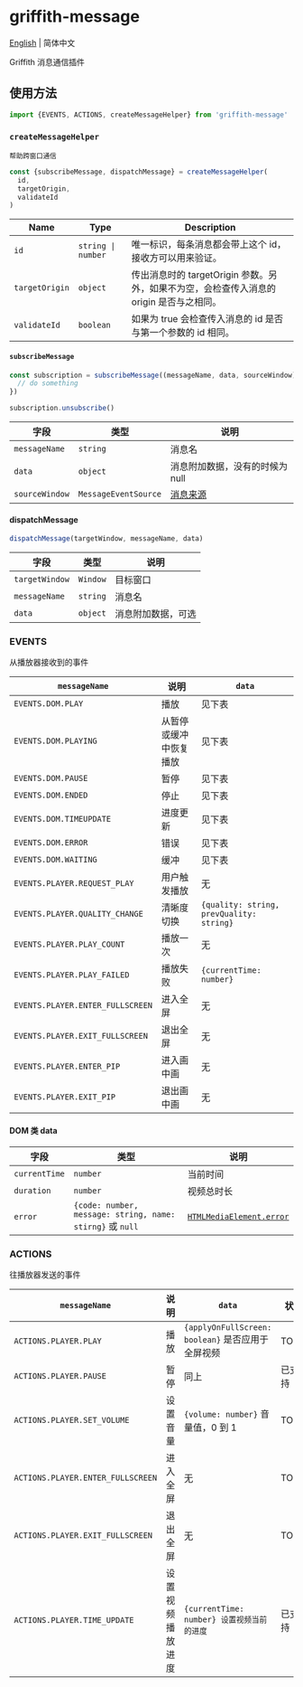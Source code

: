 # griffith-message

[English](./README.md) | 简体中文

Griffith 消息通信插件

## 使用方法

```js
import {EVENTS, ACTIONS, createMessageHelper} from 'griffith-message'
```

### `createMessageHelper`

`帮助跨窗口通信`

```js
const {subscribeMessage, dispatchMessage} = createMessageHelper(
  id,
  targetOrigin,
  validateId
)
```

| Name           | Type               | Description                                                                              |
| -------------- | ------------------ | ---------------------------------------------------------------------------------------- |
| `id`           | `string \| number` | 唯一标识，每条消息都会带上这个 id，接收方可以用来验证。                                  |
| `targetOrigin` | `object`           | 传出消息时的 targetOrigin 参数。另外，如果不为空，会检查传入消息的 origin 是否与之相同。 |
| `validateId`   | `boolean`          | 如果为 true 会检查传入消息的 id 是否与第一个参数的 id 相同。                             |

#### `subscribeMessage`

```js
const subscription = subscribeMessage((messageName, data, sourceWindow) => {
  // do something
})

subscription.unsubscribe()
```

| 字段           | 类型                 | 说明                            |
| -------------- | -------------------- | ------------------------------- |
| `messageName`  | `string`             | 消息名                          |
| `data`         | `object`             | 消息附加数据，没有的时候为 null |
| `sourceWindow` | `MessageEventSource` | [消息来源][messageeventsource]  |

[messageeventsource]: https://developer.mozilla.org/en-US/docs/Web/API/MessageEvent/source 'MessageEventSource'

#### dispatchMessage

```js
dispatchMessage(targetWindow, messageName, data)
```

| 字段           | 类型     | 说明               |
| -------------- | -------- | ------------------ |
| `targetWindow` | `Window` | 目标窗口           |
| `messageName`  | `string` | 消息名             |
| `data`         | `object` | 消息附加数据，可选 |

### EVENTS

从播放器接收到的事件

| `messageName`                    | 说明                   | `data`                                   |
| -------------------------------- | ---------------------- | ---------------------------------------- |
| `EVENTS.DOM.PLAY`                | 播放                   | 见下表                                   |
| `EVENTS.DOM.PLAYING`             | 从暂停或缓冲中恢复播放 | 见下表                                   |
| `EVENTS.DOM.PAUSE`               | 暂停                   | 见下表                                   |
| `EVENTS.DOM.ENDED`               | 停止                   | 见下表                                   |
| `EVENTS.DOM.TIMEUPDATE`          | 进度更新               | 见下表                                   |
| `EVENTS.DOM.ERROR`               | 错误                   | 见下表                                   |
| `EVENTS.DOM.WAITING`             | 缓冲                   | 见下表                                   |
| `EVENTS.PLAYER.REQUEST_PLAY`     | 用户触发播放           | 无                                       |
| `EVENTS.PLAYER.QUALITY_CHANGE`   | 清晰度切换             | `{quality: string, prevQuality: string}` |
| `EVENTS.PLAYER.PLAY_COUNT`       | 播放一次               | 无                                       |
| `EVENTS.PLAYER.PLAY_FAILED`      | 播放失败               | `{currentTime: number}`                  |
| `EVENTS.PLAYER.ENTER_FULLSCREEN` | 进入全屏               | 无                                       |
| `EVENTS.PLAYER.EXIT_FULLSCREEN`  | 退出全屏               | 无                                       |
| `EVENTS.PLAYER.ENTER_PIP`        | 进入画中画             | 无                                       |
| `EVENTS.PLAYER.EXIT_PIP`         | 退出画中画             | 无                                       |

#### DOM 类 data

| 字段          | 类型                                                      | 说明                                               |
| ------------- | --------------------------------------------------------- | -------------------------------------------------- |
| `currentTime` | `number`                                                  | 当前时间                                           |
| `duration`    | `number`                                                  | 视频总时长                                         |
| `error`       | `{code: number, message: string, name: stirng}` 或 `null` | [`HTMLMediaElement.error`][htmlmediaelement-error] |

[htmlmediaelement-error]: https://developer.mozilla.org/en-US/docs/Web/API/HTMLMediaElement/error 'HTMLMediaElement.error'

### ACTIONS

往播放器发送的事件

| `messageName`                     | 说明             | `data`                                            | 状态   |
| --------------------------------- | ---------------- | ------------------------------------------------- | ------ |
| `ACTIONS.PLAYER.PLAY`             | 播放             | `{applyOnFullScreen: boolean}` 是否应用于全屏视频 | TODO   |
| `ACTIONS.PLAYER.PAUSE`            | 暂停             | 同上                                              | 已支持 |
| `ACTIONS.PLAYER.SET_VOLUME`       | 设置音量         | `{volume: number}` 音量值，0 到 1                 | TODO   |
| `ACTIONS.PLAYER.ENTER_FULLSCREEN` | 进入全屏         | 无                                                | TODO   |
| `ACTIONS.PLAYER.EXIT_FULLSCREEN`  | 退出全屏         | 无                                                | TODO   |
| `ACTIONS.PLAYER.TIME_UPDATE`      | 设置视频播放进度 | `{currentTime: number} 设置视频当前的进度`        | 已支持 |
